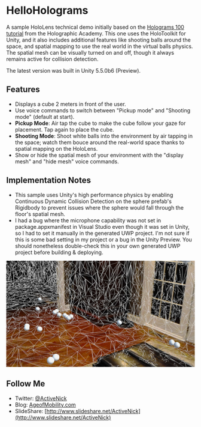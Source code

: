 # HelloHolograms
A sample HoloLens technical demo initially based on the [Holograms 100 tutorial](https://developer.microsoft.com/en-us/windows/holographic/holograms_100) from the Holographic Academy. This one uses the HoloToolkit for Unity, and it also includes additional features like shooting balls around the space, and spatial mapping to use the real world in the virtual balls physics. The spatial mesh can be visually turned on and off, though it always remains active for collision detection.

The latest version was built in Unity 5.5.0b6 (Preview).

## Features
* Displays a cube 2 meters in front of the user.
* Use voice commands to switch between "Pickup mode" and "Shooting mode" (default at start).
* **Pickup Mode**: Air tap the cube to make the cube follow your gaze for placement. Tap again to place the cube.
* **Shooting Mode**: Shoot white balls into the environment by air tapping in the space; watch them bouce around the real-world space thanks to spatial mapping on the HoloLens.
* Show or hide the spatial mesh of your environment with the "display mesh" and "hide mesh" voice commands.

## Implementation Notes
* This sample uses Unity's high performance physics by enabling Continuous Dynamic Collision Detection on the sphere prefab's Rigidbody to prevent issues where the sphere would fall through the floor's spatial mesh.
* I had a bug where the microphone capability was not set in package.appxmanifest in Visual Studio even though it was set in Unity, so I had to set it manually in the generated UWP project. I'm not sure if this is some bad setting in my project or a bug in the Unity Preview. You should nonetheless double-check this in your own generated UWP project before building & deploying.

![Screenshot](Screenshots/20161026_215751_HoloLens.jpg)

## Follow Me
* Twitter: [@ActiveNick](http://twitter.com/ActiveNick)
* Blog: [AgeofMobility.com](http://AgeofMobility.com)
* SlideShare: [http://www.slideshare.net/ActiveNick](http://www.slideshare.net/ActiveNick)

